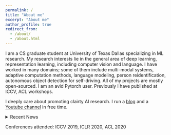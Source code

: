 ```yaml
---
permalink: /
title: "About me"
excerpt: "About me"
author_profile: true
redirect_from: 
  - /about/
  - /about.html
---
```


I am a CS graduate student at University of Texas Dallas specializing in ML research. My research interests lie in the general area of deep learning, representation learning, including computer vision and language. I have worked in many domains; some of them include multi-modal systems, adaptive computation methods, language modeling, person reidentification, autonomous object detection for self-driving. All of my projects are mostly open-sourced. I am an avid Pytorch user. Previously I have published at ICCV, ACL workshops.

I deeply care about promoting clairty AI research. I run a [blog](https://prajjwal1.github.io/blog) and a [Youtube channel](https://youtube.com/c/aijournal) in free time. 

<details>
<summary> Recent News </summary>
* 17 Aug 2020: I'll be joining UTD as a MSCS student
* 21 June 2020: Will serve as a volunteer for [ACL](https://acl2020.org/), Seattle 2020
* 18 June 2020: Secured 18th spot at CVPR 2020 [VQA challenge](https://visualqa.org/roe) 
* 17 June 2020: Will serve as a volunteer for [ICML](https://icml.cc/Conferences/2020), Vienna 2020
* 18 May 2020: My paper on Adaptive Transformers is available on [arxiv](https://arxiv.org/abs/2005.07486)
* 17 Apr 2020: 1 Paper accepted at ACL SRW 2020 
* 9 Apr 2020: I'll be a volunteer for ICLR 2020
* 24 Feb 2020: I joined Siemens again as a research intern to work on Predictive Maintenance.
* 2 November 2019: I’ll be doing the Poster presentation at ICCV 2019, Seoul.
* 18 August 2019: 1 paper accepeted at ICCV workshop 2019
* 21 Jan 2019: I joined Siemens as research intern (Autonomous Navigation group)

</details>




Conferences attended: ICCV 2019, ICLR 2020, ACL 2020
